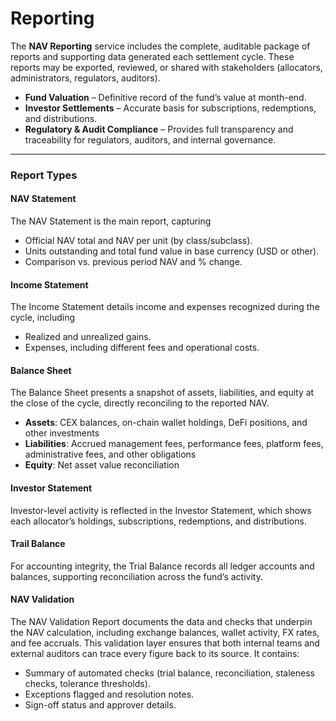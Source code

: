 # Reporting

The **NAV Reporting** service includes the complete, auditable package of reports and supporting data generated each settlement cycle. These reports may be exported, reviewed, or shared with stakeholders (allocators, administrators, regulators, auditors).

* **Fund Valuation** – Definitive record of the fund’s value at month-end.
* **Investor Settlements** – Accurate basis for subscriptions, redemptions, and distributions.
* **Regulatory & Audit Compliance** – Provides full transparency and traceability for regulators, auditors, and internal governance.

***

### Report Types

#### NAV Statement

The NAV Statement is the main report, capturing

* Official NAV total and NAV per unit (by class/subclass).
* Units outstanding and total fund value in base currency (USD or other).
* Comparison vs. previous period NAV and % change.

#### Income Statement

The Income Statement details income and expenses recognized during the cycle, including

* Realized and unrealized gains.
* Expenses, including different fees and operational costs.&#x20;

#### Balance Sheet

The Balance Sheet presents a snapshot of assets, liabilities, and equity at the close of the cycle, directly reconciling to the reported NAV.

* **Assets**: CEX balances, on-chain wallet holdings, DeFi positions, and other investments
* **Liabilities**: Accrued management fees, performance fees, platform fees, administrative fees, and other obligations
* **Equity**: Net asset value reconciliation

#### Investor Statement

Investor-level activity is reflected in the Investor Statement, which shows each allocator’s holdings, subscriptions, redemptions, and distributions.

#### Trail Balance&#x20;

For accounting integrity, the Trial Balance records all ledger accounts and balances, supporting reconciliation across the fund’s activity.

#### NAV Validation

The NAV Validation Report documents the data and checks that underpin the NAV calculation, including exchange balances, wallet activity, FX rates, and fee accruals. This validation layer ensures that both internal teams and external auditors can trace every figure back to its source. It contains:

* Summary of automated checks (trial balance, reconciliation, staleness checks, tolerance thresholds).
* Exceptions flagged and resolution notes.
* Sign-off status and approver details.
